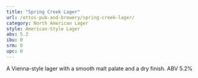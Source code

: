 ```yaml
---
title: "Spring Creek Lager"
url: /ottos-pub-and-brewery/spring-creek-lager/
category: North American Lager
style: American-Style Lager
abv: 5.2
ibu: 0
srm: 0
upc: 0
---
```

A Vienna-style lager with a smooth malt palate and a dry finish. ABV 5.2%
